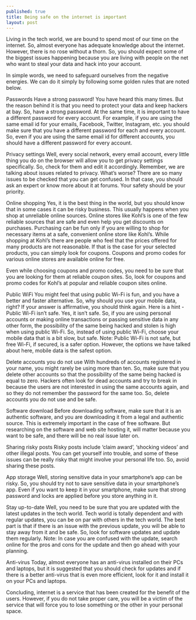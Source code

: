 ```yaml
---
published: true
title: Being safe on the internet is important
layout: post
---
```

Living in the tech world, we are bound to spend most of our time on the internet. So, almost everyone has adequate knowledge about the internet. However, there is no rose without a thorn. 
So, you should expect some of the biggest issues happening because you are living with people on the net who want to steal your data and hack into your account. 

In simple words, we need to safeguard ourselves from the negative energies. We can do it simply by following some golden rules that are noted below.

Passwords
Have a strong password!
You have heard this many times. But the reason behind it is that you need to protect your data and keep hackers at bay. 
So, have a strong password. At the same time, it is important to have a different password for every account. 
For example, if you are using the same email id for your emails, Facebook, Twitter, Instagram, etc. you should make sure that you have a different password for each and every account. So, even if you are using the same email id for different accounts, you should have a different password for every account.

Privacy settings
Well, every social network, every email account, every little thing you do on the browser will allow you to get privacy settings specifically. 
So, check for them and edit it accordingly.
Remember, we are talking about issues related to privacy. What’s worse? There are so many issues to be checked that you can get confused. In that case, you should ask an expert or know more about it at forums. 
Your safety should be your priority.

Online shopping
Yes, it is the best thing in the world, but you should know that in some cases it can be risky business. This usually happens when you shop at unreliable online sources. Online stores like Kohl’s is one of the few reliable sources that are safe and even help you get discounts on purchases. Purchasing can be fun only if you are willing to shop for necessary items at a safe, convenient online store like Kohl’s.
While shopping at Kohl’s there are people who feel that the prices offered for many products are not reasonable. If that is the case for your selected products, you can simply look for coupons. Coupons and promo codes for various online stores are available online for free. 

Even while choosing coupons and promo codes, you need to be sure that you are looking for them at reliable coupon sites. So, look for coupons and promo codes for Kohl’s at popular and reliable coupon sites online.

Public WiFi
You might feel that using public Wi-Fi is fun, and you have a better and faster alternative. So, why should you use your mobile data, right?
If your answer is affirmative, you should think again. Here is a hint - Public Wi-Fi isn’t safe.
Yes, it isn’t safe. So, if you are using personal accounts or making online transactions or passing sensitive data in any other form, the possibility of the same being hacked and stolen is high when using public Wi-Fi.
So, instead of using public Wi-Fi, choose your mobile data that is a bit slow, but safe.
Note: Public Wi-Fi is not safe, but free Wi-Fi, if secured, is a safer option. However, the options we have talked about here, mobile data is the safest option. 

Delete accounts you do not use
With hundreds of accounts registered in your name, you might rarely be using more than ten. So, make sure that you delete other accounts so that the possibility of the same being hacked is equal to zero. 
Hackers often look for dead accounts and try to break in because the users are not interested in using the same accounts again, and so they do not remember the password for the same too.
So, delete accounts you do not use and be safe.

Software download
Before downloading software, make sure that it is an authentic software, and you are downloading it from a legal and authentic source. This is extremely important in the case of free software. But researching on the software and web site hosting it, will matter because you want to be safe, and there will be no real issue later on. 

Sharing risky posts
Risky posts include ‘claim award’, ‘shocking videos’ and other illegal posts. You can get yourself into trouble, and some of these issues can be really risky that might involve your personal life too. 
So, avoid sharing these posts.

App storage
Well, storing sensitive data in your smartphone’s app can be risky. So, you should try not to save sensitive data in your smartphone’s app. Even if you want to keep it in your smartphone, make sure that strong password and locks are applied before you store anything in it. 

Stay up-to-date
Well, you need to be sure that you are updated with the latest updates in the tech world. Tech world is totally dependent and with regular updates, you can be on par with others in the tech world. 
The best part is that if there is an issue with the previous update, you will be able to stay away from it and be safe.
So, look for software updates and update them regularly. 
Note: In case you are confused with the update, search online for the pros and cons for the update and then go ahead with your planning. 

Anti-virus
Today, almost everyone has an anti-virus installed on their PCs and laptops, but it is suggested that you should check for updates and if there is a better anti-virus that is even more efficient, look for it and install it on your PCs and laptops. 

Concluding, internet is a service that has been created for the benefit of the users. However, if you do not take proper care, you will be a victim of the service that will force you to lose something or the other in your personal space.